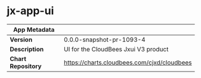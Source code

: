 # jx-app-ui

|App Metadata||
|---|---|
| **Version** | 0.0.0-snapshot-pr-1093-4 |
| **Description** | UI for the CloudBees Jxui V3 product |
| **Chart Repository** | https://charts.cloudbees.com/cjxd/cloudbees |
